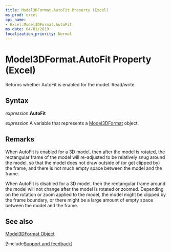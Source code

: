 ```yaml
---
title: Model3DFormat.AutoFit Property (Excel)
ms.prod: excel
api_name:
- Excel.Model3DFormat.AutoFit
ms.date: 04/01/2019
localization_priority: Normal
---
```



# Model3DFormat.AutoFit Property (Excel)

Returns whether AutoFit is enabled for the model. Read/write.

## Syntax

 _expression_.**AutoFit**

 _expression_ A variable that represents a [Model3DFormat](./Excel.Model3DFormat.md) object.


## Remarks

When AutoFit is enabled for a 3D model, then after the model is rotated, the rectangular frame of the model will re-adjusted to be relatively snug around the model, so that the model does not draw outside of (or get clipped by) the frame, and there is not much empty space between the model and the frame.

When AutoFit is disabled for a 3D model, then the rectangular frame around the model will not change after the model is rotated or zoomed.  Depending on the rotation or zoom applied to the model, the model might be clipped by the frame boundary, or there might be a large amount of empty space between the model and the frame.


## See also


[Model3DFormat Object](Excel.Model3DFormat.md)

[!include[Support and feedback](~/includes/feedback-boilerplate.md)]